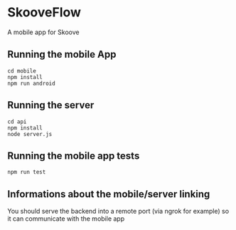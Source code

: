 # SkooveFlow
A mobile app for Skoove
## Running the mobile App
```
cd mobile
npm install
npm run android
```
## Running the server
```
cd api
npm install
node server.js
```
## Running the mobile app tests
```
npm run test
```
## Informations about the mobile/server linking
You should serve the backend into a remote port (via ngrok for example) so it can communicate with the mobile app
